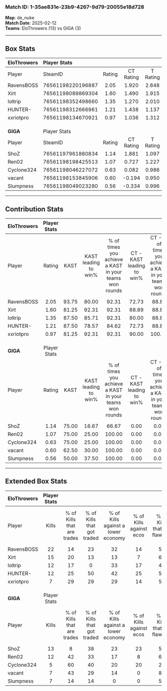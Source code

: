 ### Match ID: 1-35ae831e-23b9-4267-9d79-20055e18d728  
**Map**: de_nuke  
**Match Date**: 2025-02-12  
**Teams**: EloThrowers (13) vs GIGA (3)  

---  

## Box Stats  

| **EloThrowers** | Player Stats      |        |           |          |       |       |       |         |        |      |     |
| :- | :- | :-: | :-: | :-: | :-: | :-: | :-: | :-: | :-: | :-: | :-: |
| Player          | SteamID           | Rating | CT Rating | T Rating | KAST  |  ADR  | Kills | Assists | Deaths | K/D  | HS% |
| RavensBOSS      | 76561198220196887 |  2.05  |   1.920   |  2.848   | 93.75 | 131.3 |  22   |    5    |   10   | 2.20 | 77  |
| Xirt            | 76561198089869304 |  1.60  |   1.490   |  1.915   | 81.25 | 87.3  |  15   |    3    |   5    | 3.00 | 46  |
| loltrip         | 76561198352498660 |  1.35  |   1.270   |  2.010   | 87.50 | 69.0  |  12   |    3    |   7    | 1.71 | 75  |
| HUNTER-         | 76561198312666961 |  1.21  |   1.438   |  1.137   | 87.50 | 81.3  |  12   |    6    |   13   | 0.92 | 33  |
| xxriotpro       | 76561198134670921 |  0.97  |   1.036   |  1.312   | 81.25 | 61.1  |   7   |    7    |   9    | 0.78 | 42  |
|                 |                   |        |           |          |       |       |       |         |        |      |     |
|                 |                   |        |           |          |       |       |       |         |        |      |     |
|                 |                   |        |           |          |       |       |       |         |        |      |     |
| **GIGA**        | Player Stats      |        |           |          |       |       |       |         |        |      |     |
| Player          | SteamID           | Rating | CT Rating | T Rating | KAST  |  ADR  | Kills | Assists | Deaths | K/D  | HS% |
| ShoZ            | 76561197961880834 |  1.14  |   1.881   |  1.097   | 75.00 | 88.1  |  13   |    2    |   14   | 0.93 | 61  |
| Ren02           | 76561198198425513 |  1.07  |   0.727   |  1.227   | 75.00 | 64.2  |  12   |    1    |   12   | 1.00 | 75  |
| Cyclone324      | 76561198046227072 |  0.63  |   0.082   |  0.986   | 75.00 | 55.2  |   5   |    6    |   14   | 0.36 |  0  |
| vacant          | 76561198153845906 |  0.60  |  -0.194   |  0.950   | 62.50 | 50.3  |   7   |    1    |   14   | 0.50 | 42  |
| Slumpness       | 76561198049023280 |  0.56  |  -0.334   |  0.996   | 50.00 | 66.5  |   7   |    2    |   14   | 0.50 | 57  |
---  

## Contribution Stats  

| **EloThrowers** | Player Stats |       |                      |                                                        |                           |                                                             |                          |                                                            |
| :- | :-: | :-: | :-: | :-: | :-: | :-: | :-: | :-: |
| Player          |    Rating    | KAST  | KAST leading to win% | % of times you achieve a KAST in your teams won rounds | CT - KAST leading to win% | CT - % of times you achieve a KAST in your teams won rounds | T - KAST leading to win% | T - % of times you achieve a KAST in your teams won rounds |
| RavensBOSS      |     2.05     | 93.75 |        80.00         |                         92.31                          |           72.73           |                            88.89                            |          100.00          |                           100.00                           |
| Xirt            |     1.60     | 81.25 |        92.31         |                         92.31                          |           88.89           |                            88.89                            |          100.00          |                           100.00                           |
| loltrip         |     1.35     | 87.50 |        85.71         |                         92.31                          |           80.00           |                            88.89                            |          100.00          |                           100.00                           |
| HUNTER-         |     1.21     | 87.50 |        78.57         |                         84.62                          |           72.73           |                            88.89                            |          100.00          |                           75.00                            |
| xxriotpro       |     0.97     | 81.25 |        92.31         |                         92.31                          |           90.00           |                           100.00                            |          100.00          |                           75.00                            |
|                 |              |       |                      |                                                        |                           |                                                             |                          |                                                            |
|                 |              |       |                      |                                                        |                           |                                                             |                          |                                                            |
|                 |              |       |                      |                                                        |                           |                                                             |                          |                                                            |
| **GIGA**        | Player Stats |       |                      |                                                        |                           |                                                             |                          |                                                            |
| Player          |    Rating    | KAST  | KAST leading to win% | % of times you achieve a KAST in your teams won rounds | CT - KAST leading to win% | CT - % of times you achieve a KAST in your teams won rounds | T - KAST leading to win% | T - % of times you achieve a KAST in your teams won rounds |
| ShoZ            |     1.14     | 75.00 |        16.67         |                         66.67                          |           0.00            |                            0.00                             |          25.00           |                           66.67                            |
| Ren02           |     1.07     | 75.00 |        25.00         |                         100.00                         |           0.00            |                            0.00                             |          30.00           |                           100.00                           |
| Cyclone324      |     0.63     | 75.00 |        25.00         |                         100.00                         |           0.00            |                            0.00                             |          27.27           |                           100.00                           |
| vacant          |     0.60     | 62.50 |        30.00         |                         100.00                         |           0.00            |                            0.00                             |          33.33           |                           100.00                           |
| Slumpness       |     0.56     | 50.00 |        37.50         |                         100.00                         |           0.00            |                            0.00                             |          37.50           |                           100.00                           |
---  

## Extended Box Stats  

| **EloThrowers** | Player Stats |                            |                            |                                    |                         |                              |                                 |        |                             |                                     |                          |                               |                            |
| :- | :-: | :-: | :-: | :-: | :-: | :-: | :-: | :-: | :-: | :-: | :-: | :-: | :-: |
| Player          |    Kills     | % of Kills that are trades | % of Kills that got traded | % of Kills against a lower economy | % of Kills against ecos | % of Kills that are flawless | % of Kills that are close duels | Deaths | % of Deaths that get traded | % of Deaths against a lower economy | % of Deaths against ecos | % of Deaths that are flawless | % of Deaths that are close |
| RavensBOSS      |      22      |             14             |             23             |                 32                 |           14            |              59              |                0                |   10   |             30              |                 10                  |            0             |              70               |             10             |
| Xirt            |      15      |             20             |             13             |                 13                 |            7            |              67              |                0                |   5    |              0              |                  0                  |            0             |              60               |             0              |
| loltrip         |      12      |             17             |             0              |                 33                 |           17            |              42              |                0                |   7    |             43              |                 14                  |            0             |              71               |             14             |
| HUNTER-         |      12      |             25             |             50             |                 42                 |           25            |              58              |                8                |   13   |             31              |                 15                  |            8             |              38               |             8              |
| xxriotpro       |      7       |             29             |             29             |                 29                 |           14            |              57              |                0                |   9    |             44              |                 11                  |            11            |              56               |             11             |
|                 |              |                            |                            |                                    |                         |                              |                                 |        |                             |                                     |                          |                               |                            |
|                 |              |                            |                            |                                    |                         |                              |                                 |        |                             |                                     |                          |                               |                            |
|                 |              |                            |                            |                                    |                         |                              |                                 |        |                             |                                     |                          |                               |                            |
| **GIGA**        | Player Stats |                            |                            |                                    |                         |                              |                                 |        |                             |                                     |                          |                               |                            |
| Player          |    Kills     | % of Kills that are trades | % of Kills that got traded | % of Kills against a lower economy | % of Kills against ecos | % of Kills that are flawless | % of Kills that are close duels | Deaths | % of Deaths that get traded | % of Deaths against a lower economy | % of Deaths against ecos | % of Deaths that are flawless | % of Deaths that are close |
| ShoZ            |      13      |             8              |             38             |                 23                 |           23            |              54              |                8                |   14   |             29              |                 14                  |            7             |              71               |             0              |
| Ren02           |      12      |             42             |             33             |                 17                 |            8            |              67              |                0                |   12   |              8              |                  8                  |            0             |              75               |             0              |
| Cyclone324      |      5       |             60             |             40             |                 20                 |           20            |              20              |               20                |   14   |             29              |                  7                  |            0             |              50               |             0              |
| vacant          |      7       |             43             |             29             |                 14                 |            0            |              86              |               14                |   14   |             14              |                  7                  |            0             |              50               |             0              |
| Slumpness       |      7       |             14             |             14             |                 0                  |            0            |              57              |               14                |   14   |             29              |                  7                  |            0             |              57               |             7              |
